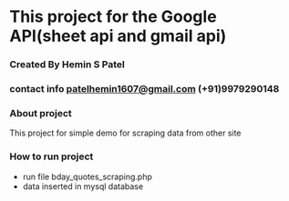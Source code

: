 # This project for the Google API(sheet api and gmail api)
### Created By Hemin S Patel
### contact info patelhemin1607@gmail.com   (+91)9979290148

### About project
This project for simple demo for scraping data from other site

### How to run project
* run file bday_quotes_scraping.php
* data inserted in mysql database